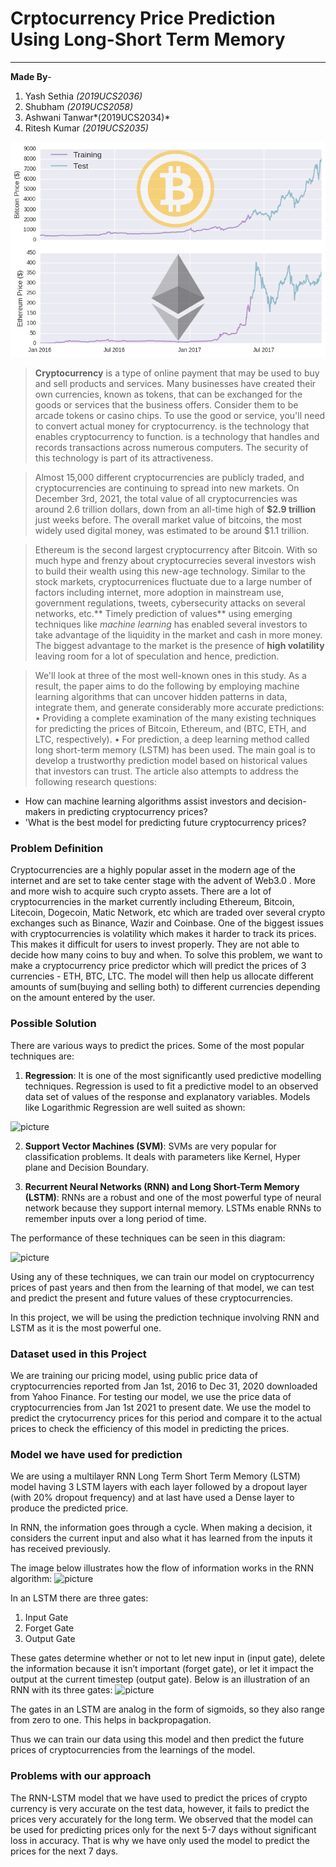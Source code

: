 # **Crptocurrency Price Prediction Using Long-Short Term Memory**

---

**Made By**-
1. Yash Sethia *(2019UCS2036)*
2. Shubham *(2019UCS2058)*
3. Ashwani Tanwar*(2019UCS2034)* 
4. Ritesh Kumar *(2019UCS2035)*

![Screenshot](Pictures/download1.png)


> **Cryptocurrency** is a type of online payment that may be used to buy and sell products and services. Many businesses have created their own currencies, known as tokens, that can be exchanged for the goods or services that the business offers. Consider them to be arcade tokens or casino chips. To use the good or service, you'll need to convert actual money for cryptocurrency. is the technology that enables cryptocurrency to function. is a technology that handles and records transactions across numerous computers. The security of this technology is part of its attractiveness.

> Almost 15,000 different cryptocurrencies are publicly traded, and cryptocurrencies are continuing to spread into new markets. On December 3rd, 2021, the total value of all cryptocurrencies was around 2.6 trillion dollars, down from an all-time high of **\$2.9 trillion** just weeks before. The overall market value of bitcoins, the most widely used digital money, was estimated to be around $1.1 trillion.

> Ethereum is the second largest cryptocurrency after Bitcoin. With so much hype and frenzy about cryptocurrecies several investors wish to build their wealth using this new-age technology. Similar to the stock markets, cryptocurrenices fluctuate due to a large number of factors including internet, more adoption in mainstream use, government regulations, tweets, cybersecurity attacks on several networks, etc.** Timely prediction of values** using emerging techniques like *machine learning* has enabled several investors to take advantage of the liquidity in the market and cash in more money. The biggest advantage to the market is the presence of **high volatility** leaving room for a lot of speculation and hence, prediction. 

> We'll look at three of the most well-known ones in this study. As a result, the paper aims to do the following by employing machine learning algorithms that can uncover hidden patterns in data, integrate them, and generate considerably more accurate predictions: • Providing a complete examination of the many existing techniques for predicting the prices of Bitcoin, Ethereum, and (BTC, ETH, and LTC, respectively). • For prediction, a deep learning method called long short-term memory (LSTM) has been used.
The main goal is to develop a trustworthy prediction model based on historical values that investors can trust. The article also attempts to address the following research questions:
  * How can machine learning algorithms assist investors and decision-makers in predicting cryptocurrency prices?
  * 'What is the best model for predicting future cryptocurrency prices?

### **Problem Definition** 

Cryptocurrencies are a highly popular asset in the modern age of the internet and are set to take center stage with the advent of Web3.0 . More and more wish to acquire such crypto assets. There are a lot of cryptocurrencies in the market currently including Ethereum, Bitcoin, Litecoin, Dogecoin, Matic Network, etc which are traded over several crypto exchanges such as Binance, Wazir and Coinbase. 
One of the biggest issues with cryptocurrencies is volatility which makes it harder to track its prices. This makes it difficult for users to invest properly. They are not able to decide how many coins to buy and when. To solve this problem, we want to make a cryptocurrency price predictor which will predict the prices of 3 currencies - ETH, BTC, LTC. The model will then help us allocate different amounts of sum(buying and selling both) to different currencies depending on the amount entered by the user.

### **Possible Solution**

There are various ways to predict the prices. Some of the most popular techniques are:
1. **Regression**: It is one of the most significantly used predictive modelling techniques. Regression is used to fit a predictive model to an observed data set of values of the response and explanatory variables. Models like Logarithmic Regression are well suited as shown:

  ![picture](https://preview.redd.it/1jut7zj49vv71.png?width=408&format=png&auto=webp&s=e5999ce3422ae541a7d345b1cbb1f37242041e42)

2. **Support Vector Machines (SVM)**: SVMs are very popular for classification problems. It deals with parameters like Kernel, Hyper plane and Decision Boundary.

3. **Recurrent Neural Networks (RNN) and Long Short-Term Memory (LSTM)**: RNNs are a robust and one of the most powerful type of neural network because they support internal memory. LSTMs enable RNNs to remember inputs over a long period of time.

The performance of these techniques can be seen in this diagram:

  ![picture](https://www.researchgate.net/profile/Devrim-Uenal/publication/342692245/figure/fig9/AS:941465404469284@1601474252820/Performance-of-LSTM-SANN-SVM-and-ANN-regression-models-based-on-30-days-horizon-of.png)

Using any of these techniques, we can train our model on cryptocurrency prices of past years and then from the learning of that model, we can test and predict the present and future values of these cryptocurrencies.

In this project, we will be using the prediction technique involving RNN and LSTM as it is the most powerful one.

### **Dataset used in this Project**

We are training our pricing model, using public price data of cryptocurrencies reported from Jan 1st, 2016 to Dec 31, 2020 downloaded from Yahoo Finance. For testing our model, we use the price data of cryptocurrencies from Jan 1st 2021 to present date. We use the model to predict the crytocurrency prices for this period and compare it to the actual prices to check the efficiency of this model in predicting the prices.



### **Model we have used for prediction**

We are using a multilayer RNN Long Term Short Term Memory (LSTM) model having 3 LSTM layers with each layer followed by a dropout layer (with 20% dropout frequency) and at last have used a Dense layer to produce the predicted price.

In RNN, the information goes through a cycle. When making a decision, it considers the current input and also what it has learned from the inputs it has received previously.

The image below illustrates how the flow of information works in the RNN algorithm:
![picture](https://editor.analyticsvidhya.com/uploads/74558RNNs.png)

In an LSTM there are three gates: 
1. Input Gate
2. Forget Gate
3. Output Gate

These gates determine whether or not to let new input in (input gate), delete the information because it isn’t important (forget gate), or let it impact the output at the current timestep (output gate). Below is an illustration of an RNN with its three gates:
![picture](https://editor.analyticsvidhya.com/uploads/89215LSTM.png)

The gates in an LSTM are analog in the form of sigmoids, so they also range from zero to one. This helps in backpropagation.

Thus we can train our data using this model and then predict the future prices of cryptocurrencies from the learnings of the model.


### **Problems with our approach**

The RNN-LSTM model that we have used to predict the prices of crypto currency is very accurate on the test data, however, it fails to predict the prices very accurately for the long term. We observed that the model can be used for predicting prices only for the next 5-7 days without significant loss in accuracy. That is why we have only used the model to predict the prices for the next 7 days.
